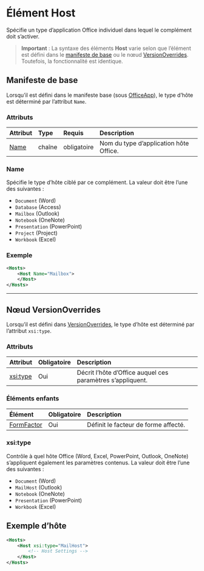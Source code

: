 
# <a name="host-element"></a>Élément Host
Spécifie un type d’application Office individuel dans lequel le complément doit s’activer.

> **Important** : La syntaxe des éléments **Host** varie selon que l’élément est défini dans le [manifeste de base](#basic-manifest) ou le nœud [VersionOverrides](#versionoverrides-node). Toutefois, la fonctionnalité est identique.  


## <a name="basic-manifest"></a>Manifeste de base

Lorsqu’il est défini dans le manifeste base (sous [OfficeApp](./officeapp.md)), le type d’hôte est déterminé par l’attribut `Name`.   

### <a name="attributes"></a>Attributs
| Attribut     | Type   | Requis | Description                                      |
|:--------------|:-------|:---------|:-------------------------------------------------|
| [Name](#name) | chaîne | obligatoire | Nom du type d’application hôte Office. |


### <a name="name"></a>Name
Spécifie le type d’hôte ciblé par ce complément. La valeur doit être l’une des suivantes :

- `Document` (Word)
- `Database` (Access)
- `Mailbox` (Outlook)
- `Notebook` (OneNote)
- `Presentation` (PowerPoint)
- `Project` (Project)
- `Workbook` (Excel)

### <a name="example"></a>Exemple
```xml
<Hosts>
    <Host Name="Mailbox">
    </Host>
</Hosts>
```

---

## <a name="versionoverrides-node"></a>Nœud VersionOverrides
Lorsqu’il est défini dans [VersionOverrides](./versionoverrides), le type d’hôte est déterminé par l’attribut `xsi:type`. 

### <a name="attributes"></a>Attributs

|  Attribut  |  Obligatoire  |  Description  |
|:-----|:-----|:-----|
|  [xsi:type](#xsitype)  |  Oui  | Décrit l’hôte d’Office auquel ces paramètres s’appliquent.|

### <a name="child-elements"></a>Éléments enfants

|  Élément |  Obligatoire  |  Description  |
|:-----|:-----|:-----|
|  [FormFactor](./formfactor.md)    |  Oui   |  Définit le facteur de forme affecté. |


### <a name="xsi:type"></a>xsi:type
Contrôle à quel hôte Office (Word, Excel, PowerPoint, Outlook, OneNote) s’appliquent également les paramètres contenus. La valeur doit être l’une des suivantes :

- `Document` (Word)
- `MailHost` (Outlook)    
- `Notebook` (OneNote)
- `Presentation` (PowerPoint)
- `Workbook` (Excel)

## <a name="host-example"></a>Exemple d’hôte 
```xml
<Hosts>
    <Host xsi:type="MailHost">
        <!-- Host Settings -->
    </Host>
</Hosts>
```
